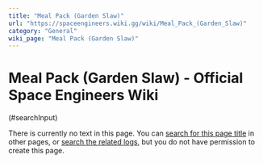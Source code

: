 ```yaml
---
title: "Meal Pack (Garden Slaw)"
url: "https://spaceengineers.wiki.gg/wiki/Meal_Pack_(Garden_Slaw)"
category: "General"
wiki_page: "Meal Pack (Garden Slaw)"
---
```


# Meal Pack (Garden Slaw) - Official Space Engineers Wiki

(#searchInput)

There is currently no text in this page. You can [search for this page title](https://spaceengineers.wiki.gg/wiki/Special:Search/Meal_Pack_\(Garden_Slaw\) "Special:Search/Meal Pack (Garden Slaw)") in other pages, or [search the related logs](https://spaceengineers.wiki.gg/wiki/Special:Log?page=Meal_Pack_\(Garden_Slaw\)), but you do not have permission to create this page.